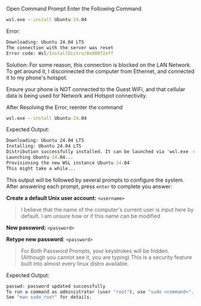 Open Command Prompt
Enter the Following Command
```cmd
wsl.exe --install Ubuntu-24.04
```

Error:
```cmd
Downloading: Ubuntu 24.04 LTS
The connection with the server was reset
Error code: Wsl/InstallDistro/0x80072eff
```

Solution:
For some reason, this connection is blocked on the LAN Network. To get around it, I disconnected the computer from Ethernet, and connected it to my phone's hotspot. 

Ensure your phone is NOT connected to the Guest WiFi, and that cellular data is being used for Network and Hotspot connectivity. 

After Resolving the Error, reenter the command
```cmd
wsl.exe --install Ubuntu-24.04
```

Expected Output:
```cmd
Downloading: Ubuntu 24.04 LTS
Installing: Ubuntu 24.04 LTS
Distribution successfully installed. It can be launched via 'wsl.exe -d Ubuntu-24.04'
Launching Ubuntu-24.04...
Provisioning the new WSL instance Ubuntu-24.04
This might take a while...
```

This output will be followed by several prompts to configure the system. After answering each prompt, press `enter` to complete you answer:

**Create a default Unix user account:** `<username>`
> I believe that the name of the computer's current user is input here by default. I am unsure how or if this name can be modified

**New password:** `<password>`

**Retype new password:** `<password>`
> For Both Password Prompts, your keystrokes will be hidden. (Although you cannot see it, you are typing) This is a security feature built into almost every linux distro available.

Expected Output:
```cmd
passwd: password updated successfully
To run a command as administrator (user "root"), use "sudo <command>".
See "man sudo_root" for details.
```

